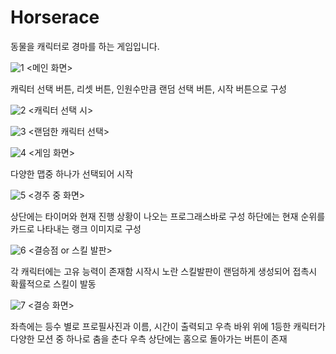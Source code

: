 # Horserace

동물을 캐릭터로 경마를 하는 게임입니다.

![1](https://github.com/Gojimo/Horserace/assets/118926178/bebf6c1d-9f12-405c-be6e-db431a61f07f)
<메인 화면>

캐릭터 선택 버튼, 리셋 버튼, 인원수만큼 랜덤 선택 버튼, 시작 버튼으로 구성

![2](https://github.com/Gojimo/Horserace/assets/118926178/2f6d4292-9131-4fb2-b3a6-8c1cce861815)
<캐릭터 선택 시>

![3](https://github.com/Gojimo/Horserace/assets/118926178/e9d15458-838a-4875-a20f-cff125beae01)
<랜덤한 캐릭터 선택>




![4](https://github.com/Gojimo/Horserace/assets/118926178/7d64d0d4-16a8-428b-a1ed-e27c25d8df81)
<게임 화면>

다양한 맵중 하나가 선택되어 시작

![5](https://github.com/Gojimo/Horserace/assets/118926178/6c073301-8ef3-47b9-8658-2e7120593fc5)
<경주 중 화면>

상단에는 타이머와 현재 진행 상황이 나오는 프로그래스바로 구성
하단에는 현재 순위를 카드로 나타내는 랭크 이미지로 구성

![6](https://github.com/Gojimo/Horserace/assets/118926178/9bbba8f2-f7e6-4ab3-91ee-14eb18f3e198)
<결승점 or 스킬 발판>

각 캐릭터에는 고유 능력이 존재함 
시작시 노란 스킬발판이 랜덤하게 생성되어 접촉시 확률적으로 스킬이 발동


![7](https://github.com/Gojimo/Horserace/assets/118926178/e9bff333-bfb8-4b05-87c4-3911fb94aa96)
<결승 화면>

좌측에는 등수 별로 프로필사진과 이름, 시간이 출력되고 우측 바위 위에 1등한 캐릭터가 다양한 모션 중 하나로 춤을 춘다
우측 상단에는 홈으로 돌아가는 버튼이 존재
